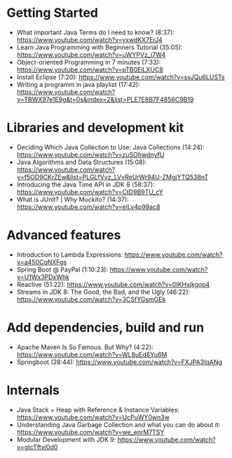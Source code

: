 Getting Started
===============

- What important Java Terms do I need to know? (8:37): https://www.youtube.com/watch?v=yxwdKX7ErJ4
- Learn Java Programming with Beginners Tutorial (35:05): https://www.youtube.com/watch?v=uWYPVz_i7W4
- Object-oriented Programming in 7 minutes (7:33): https://www.youtube.com/watch?v=pTB0EiLXUC8
- Install Eclipse (7:20): https://www.youtube.com/watch?v=svJQu6LUSTs
- Writing a programm in java playlist (17:42): https://www.youtube.com/watch?v=TBWX97e1E9g&t=0s&index=2&list=PLE7E8B7F4856C9B19

Libraries and development kit
=============================
- Deciding Which Java Collection to Use: Java Collections (14:24): https://www.youtube.com/watch?v=zuSOhwdnyfU
- Java Algorithms and Data Structures (15:08): https://www.youtube.com/watch?v=f5OD9CKrZEw&list=PLGLfVvz_LVvReUrWr94U-ZMgjYTQ538nT
- Introducing the Java Time API in JDK 8 (58:37): https://www.youtube.com/watch?v=CtD9B9TU_cY
- What is JUnit? | Why Mockito? (14:37): https://www.youtube.com/watch?v=eILy4p99ac8

Advanced features
=================
- Introduction to Lambda Expressions: https://www.youtube.com/watch?v=a450CqNXFgs
- Spring Boot @ PayPal (1:10:23): https://www.youtube.com/watch?v=U1Wx3PDxWhk
- Reactive (51:22): https://www.youtube.com/watch?v=0IKHxjkgop4
- Streams in JDK 8: The Good, the Bad, and the Ugly (46:22): https://www.youtube.com/watch?v=3CSfYGsmGEk

Add dependencies, build and run
===============================
- Apache Maven Is So Famous. But Why? (4:22): https://www.youtube.com/watch?v=WL8uEd8Yu6M
- Springboot (28:44): https://www.youtube.com/watch?v=FXJPA3IqANg

Internals
=========
- Java Stack + Heap with Reference & Instance Variables: https://www.youtube.com/watch?v=UcPuWY0wn3w
- Understanding Java Garbage Collection and what you can do about it: https://www.youtube.com/watch?v=we_enrM7TSY
- Modular Development with JDK 9: https://www.youtube.com/watch?v=gtcTftvj0d0